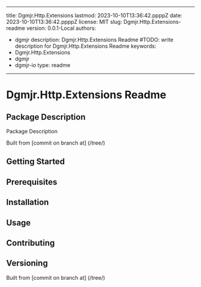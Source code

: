 ---

title: Dgmjr.Http.Extensions
lastmod: 2023-10-10T13:36:42.ppppZ
date: 2023-10-10T13:36:42.ppppZ
license: MIT
slug: Dgmjr.Http.Extensions-readme
version: 0.0.1-Local
authors:
- dgmjr
description: Dgmjr.Http.Extensions Readme #TODO: write description for Dgmjr.Http.Extensions Readme
keywords:
- Dgmjr.Http.Extensions
- dgmjr
- dgmjr-io
type: readme
------------

# Dgmjr.Http.Extensions Readme

<!-- TODO: Write the contents of the Dgmjr.Http.Extensions Readme file -->

## Package Description

Package Description

Built from [commit  on branch  at]
(/tree/)

## Getting Started

## Prerequisites

## Installation

## Usage

## Contributing

## Versioning

Built from [commit  on branch  at]
(/tree/)
